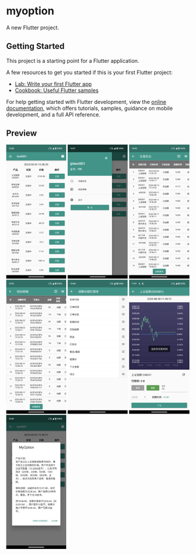 # myoption

A new Flutter project.

## Getting Started

This project is a starting point for a Flutter application.

A few resources to get you started if this is your first Flutter project:

- [Lab: Write your first Flutter app](https://docs.flutter.dev/get-started/codelab)
- [Cookbook: Useful Flutter samples](https://docs.flutter.dev/cookbook)

For help getting started with Flutter development, view the
[online documentation](https://docs.flutter.dev/), which offers tutorials,
samples, guidance on mobile development, and a full API reference.

## Preview
<img  src="./images/home.png" style="width: 32%">
<img  src="./images/my.png" style="width: 32%">
<img  src="./images/transaction_detail.png" style="width: 32%">
<img  src="./images/wallet_detail.png" style="width: 32%">
<img  src="./images/title_order.png" style="width: 32%">
<img  src="./images/chart.png" style="width: 32%">
<img  src="./images/about.png" style="width: 32%">
